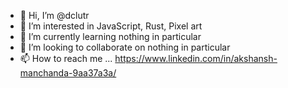 - 👋 Hi, I’m @dclutr
- 👀 I’m interested in JavaScript, Rust, Pixel art
- 🌱 I’m currently learning nothing in particular
- 💞️ I’m looking to collaborate on nothing in particular
- 📫 How to reach me ...
    https://www.linkedin.com/in/akshansh-manchanda-9aa37a3a/
<!---
dclutr/dclutr is a ✨ special ✨ repository because its `README.md` (this file) appears on your GitHub profile.
You can click the Preview link to take a look at your changes.
--->
